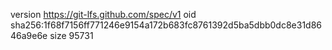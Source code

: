 version https://git-lfs.github.com/spec/v1
oid sha256:1f68f7156ff771246e9154a172b683fc8761392d5ba5dbb0dc8e31d8646a9e6e
size 95731
